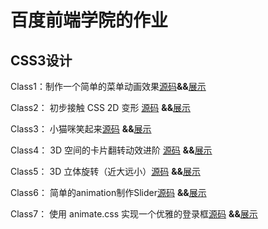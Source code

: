 # 百度前端学院的作业

## CSS3设计
Class1：制作一个简单的菜单动画效果[源码](https://github.com/linyincheng/baiduweb/tree/master/index.html)**&&**[展示](http://linyincheng.club/baiduweb/index.html)

Class2： 初步接触 CSS 2D 变形 [源码](https://github.com/linyincheng/baiduweb/blob/master/class2.html) **&&**[展示](http://linyincheng.club/baiduweb/class2.html)

Class3： 小猫咪笑起来[源码](https://github.com/linyincheng/baiduweb/blob/master/class3.html) **&&**[展示](http://linyincheng.club/baiduweb/class3.html)

Class4： 3D 空间的卡片翻转动效进阶 [源码](https://github.com/linyincheng/baiduweb/blob/master/class4.html) **&&**[展示](http://linyincheng.club/baiduweb/class4.html)

Class5： 3D 立体旋转（近大远小）[源码](https://github.com/linyincheng/baiduweb/blob/master/class5.html) **&&**[展示](http://linyincheng.club/baiduweb/class5.html)

Class6： 简单的animation制作Slider[源码](https://github.com/linyincheng/baiduweb/blob/master/class6.html) **&&**[展示](http://linyincheng.club/baiduweb/class6.html)

Class7： 使用 animate.css 实现一个优雅的登录框[源码](https://github.com/linyincheng/baiduweb/blob/master/class7.html) **&&**[展示](http://linyincheng.club/baiduweb/class7.html)
